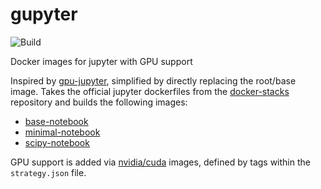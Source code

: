 # gupyter

![Build](https://github.com/twsl/gupyter/workflows/Docker/badge.svg)

Docker images for jupyter with GPU support

Inspired by [gpu-jupyter](https://github.com/iot-salzburg/gpu-jupyter), simplified by directly replacing the root/base image.
Takes the official jupyter dockerfiles from the [docker-stacks](https://github.com/jupyter/docker-stacks) repository and builds the following images:

- [base-notebook](https://github.com/users/twsl/packages/container/package/gupyter/base-notebook)
- [minimal-notebook](https://github.com/users/twsl/packages/container/package/gupyter/minimal-notebook)
- [scipy-notebook](https://github.com/users/twsl/packages/container/package/gupyter/scipy-notebook)

GPU support is added via [nvidia/cuda](https://hub.docker.com/r/nvidia/cuda) images, defined by tags within the `strategy.json` file.
